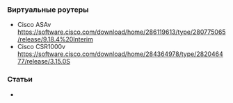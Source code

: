 
### Виртуальные роутеры

- Cisco ASAv https://software.cisco.com/download/home/286119613/type/280775065/release/9.18.4%20Interim
- Cisco CSR1000v https://software.cisco.com/download/home/284364978/type/282046477/release/3.15.0S

### Статьи

- 
